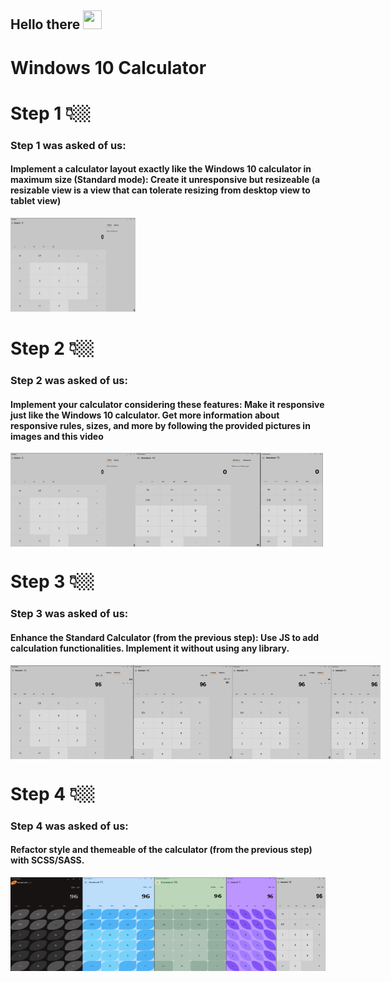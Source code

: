 <h2>
    Hello there
    <img src="https://media.tenor.com/3zYTjSu1N9AAAAAi/kenobi-pog.gif" width="30px" height="30px" />
</h2>

# Windows 10 Calculator
# Step 1 👇🏼
<h3>Step 1 was asked of us:</h3>
<h4>Implement a calculator layout exactly like the Windows 10 calculator in maximum size (Standard mode):
Create it unresponsive but resizeable (a resizable view is a view that can tolerate resizing from desktop view to tablet view)</h4>
 <img src="Picture/Step 1/Step 1 calculator photo .png" width="200" height="150" />

# Step 2 👇🏼
<h3>Step 2 was asked of us:</h3>
<h4>Implement your calculator considering these features:
Make it responsive just like the Windows 10 calculator.
Get more information about responsive rules, sizes, and more by following the provided pictures in images and this video</h4>
<div style="display:flex;">
    <img src="Picture/Step 2/Step 2 calculator photo .png" width="200" height="150"/>
    <img src="Picture/Step 2/Step 2 calculator photo.png" alt="Calculator Step 2" width="200" height="150"/>
    <img src="Picture/Step 2/Step 2  calculator photo.png" alt="Calculator Step 2" width="100" height="150"/>
  </div>

# Step  3 👇🏼
<h3>Step 3 was asked of us:</h3>
<h4>Enhance the Standard Calculator (from the previous step):
Use JS to add calculation functionalities.
Implement it without using any library.</h4>
<div style="display:flex;">
  <img src="/Picture/Step 3/FullScreen Step 3.png" width="200" height="150" >
  <img src="/Picture/Step 3/Histoy Step 3.png" width="200" height="150">
  <img src="/Picture/Step 3/memory Step 3.png" width="200" height="150" >
  <img src="/Picture/Step 3/screen 500 px.png" width="100" height="150" >
</div>

# Step  4 👇🏼
<h3>Step 4 was asked of us:</h3>
<h4>Refactor style and themeable of the calculator (from the previous step) with SCSS/SASS.</h4>
<div style="display:flex;">
    <img src="/Picture/Step 4/black.png" width="200" height="150" >
    <img src="/Picture/Step 4/blue.png" width="200" height="150">
    <img src="/Picture/Step 4/green.png" width="200" height="150" >
    <img src="/Picture/Step 4/purple.png" width="100" height="150" >
    <img src="/Picture/Step 4/White.png" width="100" height="150" >
  </div>
